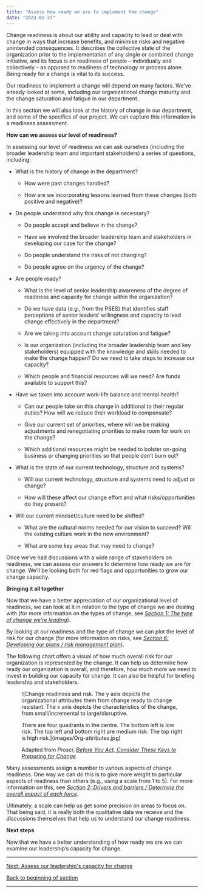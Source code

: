 ```yaml
---
title: "Assess how ready we are to implement the change"
date: "2023-01-27"
---
```


Change readiness is about our ability and capacity to lead or deal with change in ways that increase benefits, and minimise risks and negative unintended consequences. It describes the collective state of the organization prior to the implementation of any single or combined change initiative, and its focus is on readiness of people – individually and collectively – as opposed to readiness of technology or process alone. Being ready for a change is vital to its success.

Our readiness to implement a change will depend on many factors. We’ve already looked at some, including our organizational change maturity and the change saturation and fatigue in our department.

In this section we will also look at the history of change in our department, and some of the specifics of our project. We can capture this information in a readiness assessment.

**How can we assess our level of readiness?**

In assessing our level of readiness we can ask ourselves (including the broader leadership team and important stakeholders) a series of questions, including:

- What is the history of change in the department?
    - How were past changes handled?
    
    - How are we incorporating lessons learned from these changes (both positive and negative)?

- Do people understand why this change is necessary?
    - Do people accept and believe in the change?
    
    - Have we involved the broader leadership team and stakeholders in developing our case for the change?
    
    - Do people understand the risks of not changing?
    
    - Do people agree on the urgency of the change?

- Are people ready?
    - What is the level of senior leadership awareness of the degree of readiness and capacity for change within the organization?
    
    - Do we have data (e.g., from the PSES) that identifies staff perceptions of senior leaders’ willingness and capacity to lead change effectively in the department?
    
    - Are we taking into account change saturation and fatigue?
    
    - Is our organization (including the broader leadership team and key stakeholders) equipped with the knowledge and skills needed to make the change happen? Do we need to take steps to increase our capacity?
    
    - Which people and financial resources will we need? Are funds available to support this?

- Have we taken into account work-life balance and mental health?
    - Can our people take on this change in additional to their regular duties? How will we reduce their workload to compensate?
    
    - Give our current set of priorities, where will we be making adjustments and renegotiating priorities to make room for work on the change?
    
    - Which additional resources might be needed to bolster on-going business or changing priorities so that people don’t burn out?

- What is the state of our current technology, structure and systems?
    - Will our current technology, structure and systems need to adjust or change?
    
    - How will these affect our change effort and what risks/opportunities do they present?

- Will our current mindset/culture need to be shifted?
    - What are the cultural norms needed for our vision to succeed? Will the existing culture work in the new environment?
    
    - What are some key areas that may need to change?

Once we’ve had discussions with a wide range of stakeholders on readiness, we can assess our answers to determine how ready we are for change. We’ll be looking both for red flags and opportunities to grow our change capacity.

**Bringing it all together**

Now that we have a better appreciation of our organizational level of readiness, we can look at it in relation to the type of change we are dealing with (for more information on the types of change, see _[Section 1: The type of change we’re leading](/framework-for-leading-change/the-type-of-change-were-leading/)_).

By looking at our readiness and the type of change we can plot the level of risk for our change (for more information on risks, see _[Section 6: Developing our plans / risk management plan](framework-for-leading-change/risk-plan/)_).

The following chart offers a visual of how much overall risk for our organization is represented by the change. It can help us determine how ready our organization is overall, and therefore, how much more we need to invest in building our capacity for change. It can also be helpful for briefing leadership and stakeholders.

<figure>

![Change readiness and risk. The y axis depicts the organizational attributes them from change ready to change resistant. The x axis depicts the characteristics of the change, from small/incremental to large/disruptive.
<div></div>
There are four quadrants in the centre. The bottom left is low risk. The top left and bottom right are medium risk. The top right is high risk.](images/Org-attributes.jpg)

<figcaption>

Adapted from _Prosci_, [_Before You Act, Consider These Keys to Preparing for Change_](https://www.prosci.com/blog/keys-to-prepare-for-change)

</figcaption>

</figure>

Many assessments assign a number to various aspects of change readiness. One way we can do this is to give more weight to particular aspects of readiness than others (e.g., using a scale from 1 to 5). For more information on this, see _[S](/framework-for-leading-change/our-drivers-and-barriers-of-change/)[ection 2: Drivers and barriers / Determine the overall impact of each force](framework-for-leading-change//risk-plan/)_.

Ultimately, a scale can help us get some precision on areas to focus on. That being said, it is really both the qualitative data we receive and the discussions themselves that help us to understand our change readiness.

**Next steps**

Now that we have a better understanding of how ready we are we can examine our leadership’s capacity for change.

* * *

[Next: Assess our leadership's capacity for change](/framework-for-leading-change/assess-our-leaderships-capacity-for-change/)

[Back to beginning of section](/framework-for-leading-change/capacity-readiness-and-impact/)

* * *
